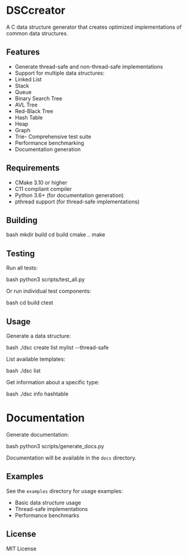 
# DSCcreator

A C data structure generator that creates optimized implementations of common data structures.

## Features

- Generate thread-safe and non-thread-safe implementations
- Support for multiple data structures:
- Linked List
- Stack
- Queue
- Binary Search Tree
- AVL Tree
- Red-Black Tree
- Hash Table
- Heap
- Graph
- Trie- Comprehensive test suite
- Performance benchmarking
- Documentation generation

## Requirements

- CMake 3.10 or higher
- C11 compliant compiler
- Python 3.6+ (for documentation generation)
- pthread support (for thread-safe implementations)

## Building
bash
mkdir build
cd build
cmake ..
make


## Testing

Run all tests:

bash
python3 scripts/test_all.py


Or run individual test components:

bash
cd build
ctest

## Usage

Generate a data structure:

bash
./dsc create list mylist --thread-safe

List available templates:

bash
./dsc list


Get information about a specific type:

bash
./dsc info hashtable


# Documentation

Generate documentation:

bash
python3 scripts/generate_docs.py


Documentation will be available in the `docs` directory.

## Examples

See the `examples` directory for usage examples:
- Basic data structure usage
- Thread-safe implementations
- Performance benchmarks

## License

MIT License


